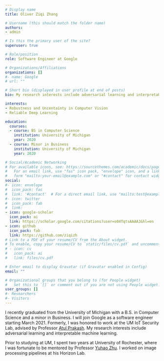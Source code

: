```yaml
---
# Display name
title: Oliver Ziqi Zhang

# Username (this should match the folder name)
authors:
- admin

# Is this the primary user of the site?
superuser: true

# Role/position
role: Software Engineer at Google

# Organizations/Affiliations
organizations: []
#- name: Google
# url: ""

# Short bio (displayed in user profile at end of posts)
bio: My research interests include adversarial learning and interpretable machine learning.

interests:
- Robustness and Uncentainty in Computer Vision
- Reliable Deep Learning

education:
  courses:
  - course: BS in Computer Science
    institution: University of Michigan
    year: 2020
  - course: Minor in Business
    institution: University of Michigan
    year: 2020

# Social/Academic Networking
# For available icons, see: https://sourcethemes.com/academic/docs/page-builder/#icons
#   For an email link, use "fas" icon pack, "envelope" icon, and a link in the
#   form "mailto:your-email@example.com" or "#contact" for contact widget.
social:
#- icon: envelope
#  icon_pack: fas
#  link: '#contact'  # For a direct email link, use "mailto:test@example.org".
#- icon: twitter
#  icon_pack: fab
#  link: 
- icon: google-scholar
  icon_pack: ai
  link: https://scholar.google.com/citations?user=o04TqtsAAAAJ&hl=en
- icon: github
  icon_pack: fab
  link: https://github.com/ziqizh
# Link to a PDF of your resume/CV from the About widget.
# To enable, copy your resume/CV to `static/files/cv.pdf` and uncomment the lines below.
# - icon: cv
#   icon_pack: ai
#   link: files/cv.pdf

# Enter email to display Gravatar (if Gravatar enabled in Config)
email: ""

# Organizational groups that you belong to (for People widget)
#   Set this to `[]` or comment out if you are not using People widget.
user_groups: []
#- Researchers
#- Visitors
---
```


I recently graduated from the University of Michigan with a B.S. in Computer Science and a minor in Business. I will join Google as a software engineer starting March 2021. Formerly, I was honored to work at the UM IoT Security Lab, advised by Professor [Atul Prakash](https://web.eecs.umich.edu/~aprakash/). My research interests include adversarial learning and interpretable machine learning. 

Prior to studying at UM, I spent two years at University of Rochester, where I was fortunate to be mentored by Professor [Yuhao Zhu](http://yuhaozhu.com/). I worked on image processing pipelines at his Horizon Lab. 
